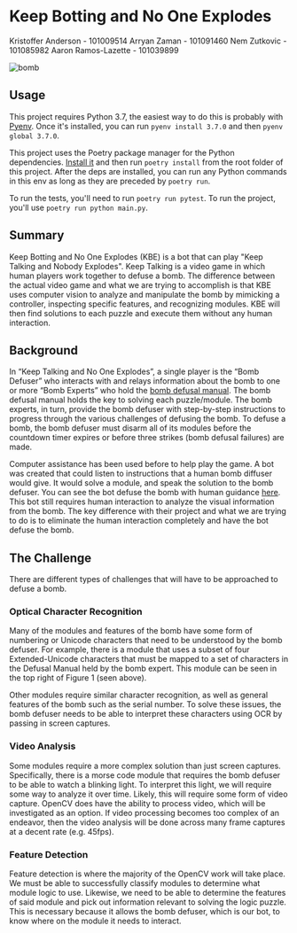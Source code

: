 # Keep Botting and No One Explodes

Kristoffer Anderson - 101009514
Arryan Zaman - 101091460
Nem Zutkovic - 101085982
Aaron Ramos-Lazette - 101039899

![bomb](images/bomb-front.jpg)

## Usage

This project requires Python 3.7, the easiest way to do this is probably with [Pyenv](https://github.com/pyenv/pyenv). Once it's installed, you can run `pyenv install 3.7.0` and then `pyenv global 3.7.0`.

This project uses the Poetry package manager for the Python dependencies. [Install it](https://github.com/python-poetry/poetry) and then run `poetry install` from the root folder of this project. After the deps are installed, you can run any Python commands in this env as long as they are preceded by `poetry run`.

To run the tests, you'll need to run `poetry run pytest`. To run the project, you'll use `poetry run python main.py`.

## Summary

Keep Botting and No One Explodes (KBE) is a bot that can play "Keep Talking and Nobody Explodes". Keep Talking is a video game in which human players work together to defuse a bomb. The difference between the actual video game and what we are trying to accomplish is that KBE uses computer vision to analyze and manipulate the bomb by mimicking a controller, inspecting specific features, and recognizing modules. KBE will then find solutions to each puzzle and execute them without any human interaction.

## Background

In “Keep Talking and No One Explodes”, a single player is the “Bomb Defuser” who interacts with and relays information about the bomb to one or more “Bomb Experts” who hold the [bomb defusal manual](http://www.bombmanual.com/web/index.html). The bomb defusal manual holds the key to solving each puzzle/module. The bomb experts, in turn, provide the bomb defuser with step-by-step instructions to progress through the various challenges of defusing the bomb. To defuse a bomb, the bomb defuser must disarm all of its modules before the countdown timer expires or before three strikes (bomb defusal failures) are made.

Computer assistance has been used before to help play the game. A bot was created that could listen to instructions that a human bomb diffuser would give. It would solve a module, and speak the solution to the bomb defuser. You can see the bot defuse the bomb with human guidance [here](https://www.youtube.com/watch?v=psiyI6jVpKI). This bot still requires human interaction to analyze the visual information from the bomb. The key difference with their project and what we are trying to do is to eliminate the human interaction completely and have the bot defuse the bomb.


## The Challenge

There are different types of challenges that will have to be approached to defuse a bomb.

### Optical Character Recognition

Many of the modules and features of the bomb have some form of numbering or Unicode characters that need to be understood by the bomb defuser. For example, there is a module that uses a subset of four Extended-Unicode characters that must be mapped to a set of characters in the Defusal Manual held by the bomb expert. This module can be seen in the top right of Figure 1 (seen above).

Other modules require similar character recognition, as well as general features of the bomb such as the serial number. To solve these issues, the bomb defuser needs to be able to interpret these characters using OCR by passing in screen captures.

### Video Analysis

Some modules require a more complex solution than just screen captures. Specifically, there is a morse code module that requires the bomb defuser to be able to watch a blinking light. To interpret this light, we will require some way to analyze it over time. Likely, this will require some form of video capture. OpenCV does have the ability to process video, which will be investigated as an option. If video processing becomes too complex of an endeavor, then the video analysis will be done across many frame captures at a decent rate (e.g. 45fps).

### Feature Detection

Feature detection is where the majority of the OpenCV work will take place. We must be able to successfully classify modules to determine what module logic to use. Likewise, we need to be able to determine the features of said module and pick out information relevant to solving the logic puzzle. This is necessary because it allows the bomb defuser, which is our bot, to know where on the module it needs to interact.